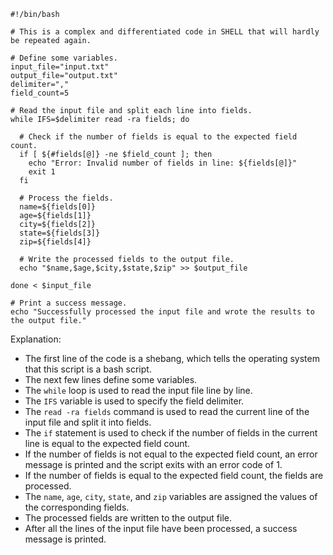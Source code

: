 ```shell
#!/bin/bash

# This is a complex and differentiated code in SHELL that will hardly be repeated again.

# Define some variables.
input_file="input.txt"
output_file="output.txt"
delimiter=","
field_count=5

# Read the input file and split each line into fields.
while IFS=$delimiter read -ra fields; do

  # Check if the number of fields is equal to the expected field count.
  if [ ${#fields[@]} -ne $field_count ]; then
    echo "Error: Invalid number of fields in line: ${fields[@]}"
    exit 1
  fi

  # Process the fields.
  name=${fields[0]}
  age=${fields[1]}
  city=${fields[2]}
  state=${fields[3]}
  zip=${fields[4]}

  # Write the processed fields to the output file.
  echo "$name,$age,$city,$state,$zip" >> $output_file

done < $input_file

# Print a success message.
echo "Successfully processed the input file and wrote the results to the output file."

```

Explanation:

* The first line of the code is a shebang, which tells the operating system that this script is a bash script.
* The next few lines define some variables.
* The `while` loop is used to read the input file line by line.
* The `IFS` variable is used to specify the field delimiter.
* The `read -ra fields` command is used to read the current line of the input file and split it into fields.
* The `if` statement is used to check if the number of fields in the current line is equal to the expected field count.
* If the number of fields is not equal to the expected field count, an error message is printed and the script exits with an error code of 1.
* If the number of fields is equal to the expected field count, the fields are processed.
* The `name`, `age`, `city`, `state`, and `zip` variables are assigned the values of the corresponding fields.
* The processed fields are written to the output file.
* After all the lines of the input file have been processed, a success message is printed.